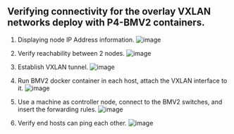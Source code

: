 ## Verifying connectivity for the overlay VXLAN networks deploy with P4-BMV2 containers.

1. Displaying node IP Address information.
 ![image](https://github.com/user-attachments/assets/683191f1-b6c0-4c5b-a5c9-153f7cac840f)
2. Verify reachability between 2 nodes.
 ![image](https://github.com/user-attachments/assets/436e2162-9963-47ab-91d0-022a4bd5c7ae)
3. Establish VXLAN tunnel.
   ![image](https://github.com/user-attachments/assets/26b38a47-bcfa-41fc-8cbd-5e7998e32433)
4. Run BMV2 docker container in each host, attach the VXLAN interface to it.
   ![image](https://github.com/user-attachments/assets/f603c20b-0411-4238-a851-92d580e50cb4)

5. Use a machine as controller node, connect to the BMV2 switches, and insert the forwarding rules.
   ![image](https://github.com/user-attachments/assets/2527f41f-fe07-42bb-9153-9022d85d687a)

6. Verify end hosts can ping each other.
    ![image](https://github.com/user-attachments/assets/938ff208-7930-4e01-83ba-1581f7026346)
